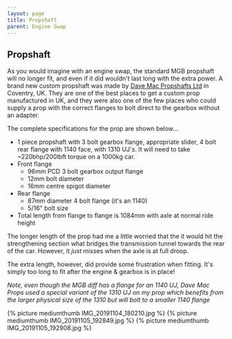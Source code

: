 ```yaml
---
layout: page
title: Propshaft
parent: Engine Swap
---
```

## Propshaft

As you would imagine with an engine swap, the standard MGB propshaft will no longer fit, and even if it did wouldn't last long with the extra power. A brand new custom propshaft was made by [Dave Mac Propshafts Ltd][] in Coventry, UK. They are one of the best places to get a custom prop manufactured in UK, and they were also one of the few places who could supply a prop with the correct flanges to bolt direct to the gearbox without an adapter.

The complete specifications for the prop are shown below...

-   1 piece propshaft with 3 bolt gearbox flange, appropriate slider, 4
    bolt rear flange with 1140 face, with 1310 UJ's. It will need to
    take \~220bhp/200lbft torque on a 1000kg car.
-   Front flange
    -   96mm PCD 3 bolt gearbox output flange
    -   12mm bolt diameter
    -   16mm centre spigot diameter
-   Rear flange
    -   87mm diameter 4 bolt flange (it's an 1140)
    -   5/16" bolt size
-   Total length from flange to flange is 1084mm with axle at normal
    ride height

The longer length of the prop had me a little worried that the it would hit the strengthening section what bridges the transmission tunnel towards the rear of the car. However, it *just* misses when the axle is at full droop.

The extra length, however, did provide some frustration when fitting.  It's simply too long to fit after the engine & gearbox is in place!

*Note, even though the MGB diff has a flange for an 1140 UJ, Dave Mac Props used a special variant of the 1310 UJ on my prop which benefits from the larger physical size of the 1310 but will bolt to a smaller 1140 flange*

{% picture mediumthumb IMG_20191104_180210.jpg %}
{% picture mediumthumb IMG_20191105_192849.jpg %}
{% picture mediumthumb IMG_20191105_192908.jpg %}

  [Dave Mac Propshafts Ltd]: https://davemacprops.co.uk/
